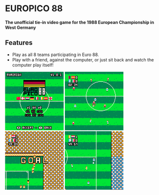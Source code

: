 # EUROPICO 88 
#### The unofficial tie-in video game for the 1988 European Championship in West Germany

## Features
* Play as all 8 teams participating in Euro 88.
* Play with a friend, against the computer, or just sit back and watch the computer play itself!

<p float="left">
  <img src="/doc/1.0.1_1.png?raw=true" width="192" />
  <img src="/doc/1.0.0_1.png?raw=true" width="192" />
  <img src="/doc/1.0.0_2.png?raw=true" width="192" /> 
  <img src="/doc/1.0.0_3.png?raw=true" width="192" />
</p>